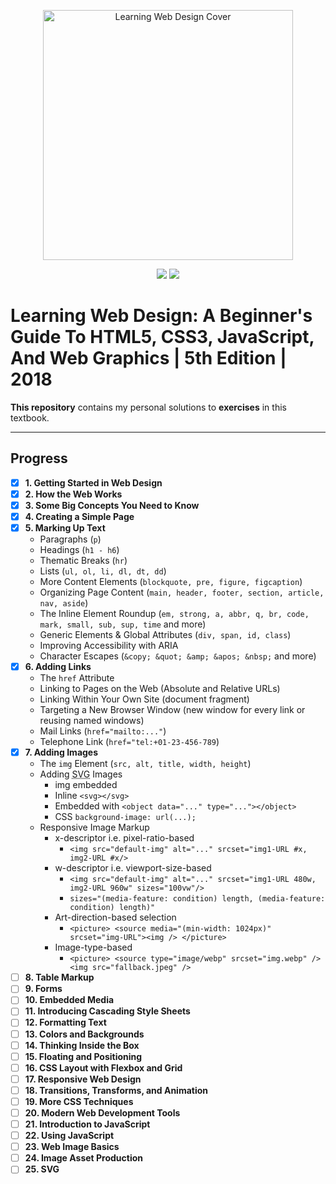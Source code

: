 <p align="center">
  <a href="https://www.amazon.com/Learning-Web-Design-Beginners-JavaScript-ebook/dp/B07DQ5RZJV">
  <img src="https://learning.oreilly.com/library/cover/9781491960196/250w/"
  height="400"
  title="Learning Web Design"
  alt="Learning Web Design Cover"></a>
</p>
<p align="center">
<img src="https://img.shields.io/badge/In%20Progress-Chapter 8-yellow.svg" />
  <img src="https://img.shields.io/badge/Made%20With-HTML | CSS | JS-blue.svg" />
</p>

# Learning Web Design: A Beginner's Guide To HTML5, CSS3, JavaScript, And Web Graphics | 5th Edition | 2018

**This repository** contains my personal solutions to **exercises** in this textbook.

---

## Progress

- [x] **1. Getting Started in Web Design**
- [x] **2. How the Web Works**
- [x] **3. Some Big Concepts You Need to Know**
- [x] **4. Creating a Simple Page**
- [x] **5. Marking Up Text**
  - Paragraphs (`p`)
  - Headings (`h1 - h6`)
  - Thematic Breaks (`hr`)
  - Lists (`ul, ol, li, dl, dt, dd`)
  - More Content Elements (`blockquote, pre, figure, figcaption`)
  - Organizing Page Content (`main, header, footer, section, article, nav, aside`)
  - The Inline Element Roundup (`em, strong, a, abbr, q, br, code, mark, small, sub, sup, time` and more)
  - Generic Elements & Global Attributes (`div, span, id, class`)
  - Improving Accessibility with ARIA
  - Character Escapes (`&copy; &quot; &amp; &apos; &nbsp;` and more)
- [x] **6. Adding Links**
  - The `href` Attribute
  - Linking to Pages on the Web (Absolute and Relative URLs)
  - Linking Within Your Own Site (document fragment)
  - Targeting a New Browser Window (new window for every link or reusing named windows)
  - Mail Links (`href="mailto:..."`)
  - Telephone Link (`href="tel:+01-23-456-789`)
- [x] **7. Adding Images**
  - The `img` Element (`src, alt, title, width, height`)
  - Adding <abbr title="Scalable Vector Graphics">SVG</abbr> Images
    - img embedded
    - Inline `<svg></svg>`
    - Embedded with `<object data="..." type="..."></object>`
    - CSS `background-image: url(...);`
  - Responsive Image Markup
    - x-descriptor i.e. pixel-ratio-based
      - `<img src="default-img" alt="..." srcset="img1-URL #x, img2-URL #x/>`
    - w-descriptor i.e. viewport-size-based
      - `<img src="default-img" alt="..." srcset="img1-URL 480w, img2-URL 960w" sizes="100vw"/>`
      - `sizes="(media-feature: condition) length, (media-feature: condition) length)"`
    - Art-direction-based selection
      - `<picture> <source media="(min-width: 1024px)" srcset="img-URL"><img /> </picture>`
    - Image-type-based
      - `<picture> <source type="image/webp" srcset="img.webp" /> <img src="fallback.jpeg" />`
- [ ] **8. Table Markup**
- [ ] **9. Forms**
- [ ] **10. Embedded Media**
- [ ] **11. Introducing Cascading Style Sheets**
- [ ] **12. Formatting Text**
- [ ] **13. Colors and Backgrounds**
- [ ] **14. Thinking Inside the Box**
- [ ] **15. Floating and Positioning**
- [ ] **16. CSS Layout with Flexbox and Grid**
- [ ] **17. Responsive Web Design**
- [ ] **18. Transitions, Transforms, and Animation**
- [ ] **19. More CSS Techniques**
- [ ] **20. Modern Web Development Tools**
- [ ] **21. Introduction to JavaScript**
- [ ] **22. Using JavaScript**
- [ ] **23. Web Image Basics**
- [ ] **24. Image Asset Production**
- [ ] **25. SVG**
